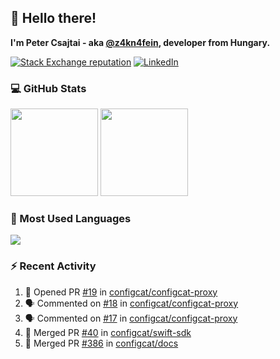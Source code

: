 ## 👋 Hello there!

**I'm Peter Csajtai - aka [@z4kn4fein](https://github.com/z4kn4fein), developer from Hungary.**

[![Stack Exchange reputation](https://img.shields.io/stackexchange/stackoverflow/r/8700582?color=orange&label=reputation&logo=stackoverflow&style=for-the-badge)](https://stackoverflow.com/users/8700582)
[![LinkedIn](https://img.shields.io/badge/linkedin-%230077B5.svg?style=for-the-badge&logo=linkedin&logoColor=white)](https://www.linkedin.com/in/csajtai-p%C3%A9ter-45395341/)

### 💻 GitHub Stats

<div>
  <img height="140px" src="https://github-readme-stats-pcsajtai.vercel.app/api?username=z4kn4fein&show_icons=true&hide_border=true&count_private=true&custom_title=Stats&theme=dracula&line_height=24&hide_title=true">
  <img height="140px" src="https://streak-stats.demolab.com?user=z4kn4fein&theme=dracula&hide_border=true">
  
</div>

### :toolbox: Most Used Languages

<img src="https://github-readme-stats-pcsajtai.vercel.app/api/top-langs/?username=z4kn4fein&theme=dracula&hide_border=true&layout=compact&langs_count=8&hide_title=true">

### :zap: Recent Activity

<!--START_SECTION:activity-->
1. 💪 Opened PR [#19](https://github.com/configcat/configcat-proxy/pull/19) in [configcat/configcat-proxy](https://github.com/configcat/configcat-proxy)
2. 🗣 Commented on [#18](https://github.com/configcat/configcat-proxy/issues/18#issuecomment-1980547703) in [configcat/configcat-proxy](https://github.com/configcat/configcat-proxy)
3. 🗣 Commented on [#17](https://github.com/configcat/configcat-proxy/issues/17#issuecomment-1980546016) in [configcat/configcat-proxy](https://github.com/configcat/configcat-proxy)
4. 🎉 Merged PR [#40](https://github.com/configcat/swift-sdk/pull/40) in [configcat/swift-sdk](https://github.com/configcat/swift-sdk)
5. 🎉 Merged PR [#386](https://github.com/configcat/docs/pull/386) in [configcat/docs](https://github.com/configcat/docs)
<!--END_SECTION:activity-->
